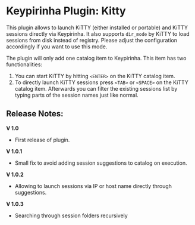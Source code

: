 Keypirinha Plugin: Kitty
=========

This plugin allows to launch KiTTY (either installed or portable) and KiTTY sessions directly via Keypirinha. It also supports `dir_mode` by KiTTY to load sessions from disk instead of registry. Please adjust the configuration accordingly if you want to use this mode.

The plugin will only add one catalog item to Keypirinha. This item has two functionalities:

1. You can start KiTTY by hitting `<ENTER>` on the KiTTY catalog item. 
2. To directly launch KiTTY sessions press `<TAB>` or `<SPACE>` on the KiTTY catalog item. Afterwards you can filter the existing sessions list by typing parts of the session names just like normal.


## Release Notes: ##

**V 1.0**
- First release of plugin.

**V 1.0.1**
- Small fix to avoid adding session suggestions to catalog on execution.

**V 1.0.2**
- Allowing to launch sessions via IP or host name directly through suggestions.

**V 1.0.3**
- Searching through session folders recursively